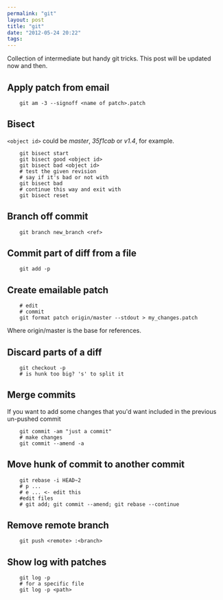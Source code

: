 ```yaml
---
permalink: "git"
layout: post
title: "git"
date: "2012-05-24 20:22"
tags: 
---
```

Collection of intermediate but handy git tricks. This post will be updated now and then.

## Apply patch from email

        git am -3 --signoff <name of patch>.patch

## Bisect

`<object id>` could be *master*, *35f1cab* or *v1.4*, for example.

        git bisect start
        git bisect good <object id>
        git bisect bad <object id>
        # test the given revision
        # say if it's bad or not with
        git bisect bad
        # continue this way and exit with
        git bisect reset

## Branch off commit

        git branch new_branch <ref>

## Commit part of diff from a file

        git add -p

## Create emailable patch

        # edit
        # commit
        git format patch origin/master --stdout > my_changes.patch

Where origin/master is the base for references.

## Discard parts of a diff

        git checkout -p
        # is hunk too big? 's' to split it

## Merge commits

If you want to add some changes that you'd want included in the previous un-pushed commit

        git commit -am "just a commit"
        # make changes
        git commit --amend -a

## Move hunk of commit to another commit

        git rebase -i HEAD~2
        # p ...
        # e ... <- edit this
        #edit files
        # git add; git commit --amend; git rebase --continue

## Remove remote branch

        git push <remote> :<branch>

## Show log with patches

        git log -p
        # for a specific file
        git log -p <path>
